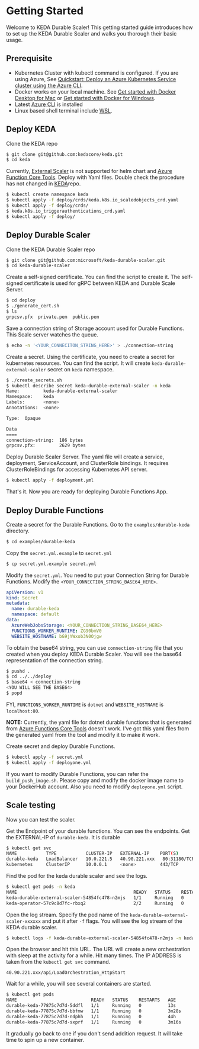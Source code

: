 # Getting Started

Welcome to KEDA Durable Scaler! 
This getting started guide introduces how to set up the KEDA Durable Scaler and walks you thorough their basic usage. 

## Prerequisite 

* Kubernetes Cluster with kubectl command is configured. If you are using Azure, See [Quickstart: Deploy an Azure Kubernetes Service cluster using the Azure CLI](https://docs.microsoft.com/en-us/azure/aks/kubernetes-walkthrough).
* Docker works on your local machine. See [Get started with Docker Desktop for Mac](https://docs.docker.com/docker-for-mac/) or [Get started with Docker for Windows](https://docs.docker.com/docker-for-windows/).
* Latest [Azure CLI](https://docs.microsoft.com/en-us/cli/azure/get-started-with-azure-cli?view=azure-cli-latest) is installed 
* Linux based shell terminal include [WSL](https://docs.microsoft.com/en-us/windows/wsl/install-win10).

## Deploy KEDA

Clone the KEDA repo

```bash
$ git clone git@github.com:kedacore/keda.git
$ cd keda
```

Currently, [External Scaler](https://github.com/kedacore/keda/pull/294) is not supported for helm chart and [Azure Function Core Tools](https://github.com/Azure/azure-functions-core-tools). Deploy with Yaml files. Double check the procedure has not changed in [KEDA](https://github.com/kedacore/keda)repo.

```bash
$ kubectl create namespace keda
$ kubectl apply -f deploy/crds/keda.k8s.io_scaledobjects_crd.yaml
$ kubectl apply -f deploy/crds/
$ keda.k8s.io_triggerauthentications_crd.yaml
$ kubectl apply -f deploy/
```

## Deploy Durable Scaler 

Clone the KEDA Durable Scaler repo

```bash
$ git clone git@github.com:microsoft/keda-durable-scaler.git
$ cd keda-durable-scaler
```

Create a self-signed certificate. You can find the script to create it. The self-signed certificate is used for gRPC between KEDA and Durable Scale Server.

```bash
$ cd deploy
$ ./generate_cert.sh
$ ls
grpcsv.pfx  private.pem  public.pem
```

Save a connection string of Storage account used for Durable Functions. This Scale server watches the queue. 

```bash
$ echo -n '<YOUR_CONNECITON_STRING_HERE>' > ./connection-string
```

Create a secret. Using the certificate, you need to create a secret for kubernetes resources. You can find the script. It will create `keda-durable-external-scaler` secret on `keda` namespace. 

```bash
$ ./create_secrets.sh
$ kubectl describe secret keda-durable-external-scaler -n keda
Name:         keda-durable-external-scaler
Namespace:    keda
Labels:       <none>
Annotations:  <none>

Type:  Opaque

Data
====
connection-string:  186 bytes
grpcsv.pfx:         2629 bytes
```

Deploy Durable Scaler Server. The yaml file will create a service, deployment, ServiceAccount, and ClusterRole bindings. It requires ClusterRoleBindings for accessing Kubernetes API server. 

```bash
$ kubectl apply -f deployment.yml
```
That's it. Now you are ready for deploying Durable Functions App. 

## Deploy Durable Functions 

Create a secret for the Durable Functions. Go to the `examples/durable-keda` directory. 

```bash
$ cd examples/durable-keda
```

Copy the `secret.yml.example` to `secret.yml`

```bash
$ cp secret.yml.example secret.yml
```

Modify the `secret.yml`. You need to put your Connection String for Durable Functions. Modify the `<YOUR_CONNECTION_STRING_BASE64_HERE>`.

```yaml
apiVersion: v1
kind: Secret
metadata:
  name: durable-keda
  namespace: default
data:
  AzureWebJobsStorage: <YOUR_CONNECTION_STRING_BASE64_HERE>
  FUNCTIONS_WORKER_RUNTIME: ZG90bmV0
  WEBSITE_HOSTNAME: bG9jYWxob3N0Ojgw
```

To obtain the base64 string, you can use `connection-string` file that you created when you deploy KEDA Durable Scaler. You will see the base64 representation of the connection string. 

```bash
$ pushd . 
$ cd ../../deploy
$ base64 < connection-string 
<YOU WILL SEE THE BASE64>
$ popd 
```

FYI, `FUNCTIONS_WORKER_RUNTIME` is `dotnet` and `WEBSITE_HOSTNAME` is `localhost:80`. 

**NOTE:** Currently, the yaml file for dotnet durable functions that is generated from [Azure Functions Core Tools](https://github.com/Azure/azure-functions-core-tools) doesn't work. I've got this yaml files from the generated yaml from the tool and modify it to make it work. 

Create secret and deploy Durable Functions. 

```bash
$ kubectl apply -f secret.yml
$ kubectl apply -f deployone.yml
```

If you want to modify Durable Functions, you can refer the `build_push_image.sh`. Please copy and modify the docker image name to your DockerHub account. Also you need to modify `deployone.yml` script. 

## Scale testing

Now you can test the scaler. 

Get the Endpoint of your durable functions. You can see the endpoints. Get the EXTERNAL-IP of `durable-keda`. It is durable 

```bash
$ kubectl get svc
NAME           TYPE           CLUSTER-IP   EXTERNAL-IP    PORT(S)        AGE
durable-keda   LoadBalancer   10.0.221.5   40.90.221.xxx   80:31180/TCP   44h
kubernetes     ClusterIP      10.0.0.1     <none>         443/TCP        4d21h
```

Find the pod for the keda durable scaler and see the logs. 

```bash
$ kubectl get pods -n keda
NAME                                            READY   STATUS    RESTARTS   AGE
keda-durable-external-scaler-54854fc478-n2mjs   1/1     Running   0          3m14s
keda-operator-57c9c8d7fc-rbxq2                  2/2     Running   0          4d1h
```

Open the log stream. Specify the pod name of the `keda-durable-external-scaler-xxxxxx` and put it after `-f` flags. You will see the log stream of the KEDA durable scaler. 

```bash
$ kubectl logs -f keda-durable-external-scaler-54854fc478-n2mjs -n keda
```

Open the browser and hit this URL. The URL will create a new orchestration with sleep at the activity for a while. Hit many times. The IP ADDRESS is taken from the `kubectl get svc` command.

```
40.90.221.xxx/api/LoadOrchestration_HttpStart
```

Wait for a while, you will see several containers are started. 

```bash
$ kubectl get pods
NAME                            READY   STATUS    RESTARTS   AGE
durable-keda-77875c7d7d-5ddfl   1/1     Running   0          13s
durable-keda-77875c7d7d-bbfmw   1/1     Running   0          3m28s
durable-keda-77875c7d7d-ndphh   1/1     Running   0          44h
durable-keda-77875c7d7d-sxprf   1/1     Running   0          3m16s
```

It gradually go back to one if you don't send addition request. It will take time to spin up a new container. 



